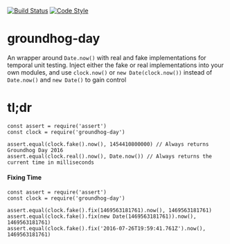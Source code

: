 [![Build Status](https://img.shields.io/travis/guidesmiths/groundhog-day/master.svg)](https://travis-ci.org/guidesmiths/groundhog-day)
[![Code Style](https://img.shields.io/badge/code%20style-imperative-brightgreen.svg)](https://github.com/guidesmiths/eslint-config-imperative)

# groundhog-day
An wrapper around ```Date.now()``` with real and fake implementations for temporal unit testing. Inject either the fake or real implementations into your own modules, and use ```clock.now()``` or ```new Date(clock.now())``` instead of ```Date.now()``` and ```new Date()``` to gain control

# tl;dr
```
const assert = require('assert')
const clock = require('groundhog-day')

assert.equal(clock.fake().now(), 1454410800000) // Always returns Groundhog Day 2016
assert.equal(clock.real().now(), Date.now()) // Always returns the current time in milliseconds
```

#### Fixing Time
```
const assert = require('assert')
const clock = require('groundhog-day')

assert.equal(clock.fake().fix(1469563181761).now(), 1469563181761)
assert.equal(clock.fake().fix(new Date(1469563181761)).now(), 1469563181761)
assert.equal(clock.fake().fix('2016-07-26T19:59:41.761Z').now(), 1469563181761)
```
